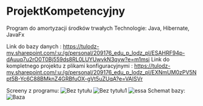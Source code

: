 # ProjektKompetencyjny
Program do amortyzacji środków trwałych
Technologie: Java, Hibernate, JavaFx

Link do bazy danych : https://tulodz-my.sharepoint.com/:u:/g/personal/209176_edu_p_lodz_pl/ESAHRF94p-dAuuq7u2rO0T0Bj559ds8RL0LUYUwvkN3qyw?e=m1msi
Link do kompletnego projektu z plikami konfiguracyjnymi : https://tulodz-my.sharepoint.com/:u:/g/personal/209176_edu_p_lodz_pl/EXNmUM0zPV5Npt5B-Yc6C88BMknZ4GRBfuOX-gVt5uZUqA?e=VAISVr



Screeny z programu:
![Bez tytułu](https://user-images.githubusercontent.com/65038043/104466962-11719f80-55b6-11eb-8437-920f59a28771.png)
![Bez tytułu1](https://user-images.githubusercontent.com/65038043/104467203-5990c200-55b6-11eb-906f-63423b9968f3.png)
![essa](https://user-images.githubusercontent.com/65038043/104467316-7927ea80-55b6-11eb-8f51-88a98e3f69e8.png)
Schemat bazy:
![Baza](https://user-images.githubusercontent.com/65038043/104469924-5d721380-55b9-11eb-89e4-15e9f347104c.png)



